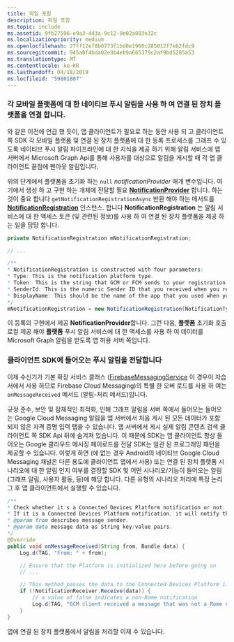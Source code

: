 ```yaml
---
title: 파일 포함
description: 파일 포함
ms.topic: include
ms.assetid: 9fb27596-e9a3-443a-9c12-9e02a893e32c
ms.localizationpriority: medium
ms.openlocfilehash: 27ff12ef8b0773f1bd0e1960c285012f7e62fdc9
ms.sourcegitcommit: 945a0f4bda02e3b4eb9a665379c2af9bd5285a53
ms.translationtype: MT
ms.contentlocale: ko-KR
ms.lasthandoff: 04/18/2019
ms.locfileid: "59801807"
---
```

### <a name="associate-the-connected-devices-platform-with-the-native-push-notification-for-each-mobile-platform"></a>각 모바일 플랫폼에 대 한 네이티브 푸시 알림을 사용 하 여 연결 된 장치 플랫폼을 연결 합니다. 

와 같은 이전에 언급 했 듯이, 앱 클라이언트가 필요로 하는 동안 사용 되 고 클라이언트 쪽 SDK 각 모바일 플랫폼 및 연결 된 장치 플랫폼에 대 한 등록 프로세스를 그래프 수 있도록 네이티브 푸시 알림 파이프라인에 대 한 지식을 제공 하기 위해 알림 서비스에 앱 서버에서 Microsoft Graph Api를 통해 사용자를 대상으로 알림을 게시할 때 각 앱 클라이언트 끝점에 팬아웃 알림입니다.

위의 단계에서 플랫폼을 초기화 하는 `null` *notificationProvider* 매개 변수입니다. 여기에서 생성 하 고 구현 하는 개체에 전달할 필요  **[NotificationProvider](https://docs.microsoft.com/java/api/com.microsoft.connecteddevices.core._notification_provider)** 합니다. 하는 것이 중요 합니다 `getNotificationRegistrationAsync` 반환 해야 하는 메서드를 **[NotificationRegistration](https://docs.microsoft.com/java/api/com.microsoft.connecteddevices.core._notification_registration)** 인스턴스. 합니다 **NotificationRegistration** 는 알림 서비스에 대 한 액세스 토큰 (및 관련된 정보)를 사용 하 여 연결 된 장치 플랫폼을 제공 하는 일을 담당 합니다.

```java
private NotificationRegistration mNotificationRegistration;

// ...

/**
* NotificationRegistration is constructed with four parameters:
* Type: This is the notification platform type.
* Token: This is the string that GCM or FCM sends to your registration intent service.
* SenderId: This is the numeric Sender ID that you received when you registered your app for push notifications.
* DisplayName: This should be the name of the app that you used when you registered it on the Microsoft dev portal. 
*/
mNotificationRegistration = new NotificationRegistration(NotificationType.FCM, token, FCM_SENDER_ID, "MyAppName");
```

이 등록의 구현에서 제공 **NotificationProvider**합니다. 그런 다음, **플랫폼** 초기화 호출 로컬 제공 해야 **플랫폼** 푸시 알림 서비스에 대 한 액세스를 사용 하 여 데이터를 Microsoft Graph 알림을 받도록 앱 허용 서버 쪽입니다. 

### <a name="pass-incoming-push-notifications-to-the-client-sdk"></a>클라이언트 SDK에 들어오는 푸시 알림을 전달합니다
이제 수신기가 기본 확장 서비스 클래스 ([FirebaseMessagingService](https://firebase.google.com/docs/reference/android/com/google/firebase/messaging/FirebaseMessagingService) 이 경우이 자습서에서 사용 하므로 Firebase Cloud Messaging)의 특별 한 오버 로드를 사용 하 여는 `onMessageReceived` 메서드 (알림-처리 메서드)입니다.

규정 준수, 보안 및 잠재적인 최적화, 인해 그래프 알림을 서버 쪽에서 들어오는 들어오는 Google Cloud Messaging 알림을 앱 서버에서 처음 게시 된 모든 데이터가 포함 되지 않은 자격 증명 입력 탭을 수 있습니다. 앱 서버에서 게시 실제 알림 콘텐츠 검색 클라이언트 쪽 SDK Api 뒤에 숨겨져 있습니다. 이 때문에 SDK는 앱 클라이언트 항상 들어오는 Google 클라우드 메시징 페이로드를 전달 SDK는 일관 된 프로그래밍 패턴을 제공할 수 있습니다. 이렇게 하면 (에 없는 경우 Android의 네이티브 Google Cloud Messaging 채널은 다른 용도에 클라이언트 앱에서 사용) 또는 연결 된 장치 플랫폼 시나리오에 대 한 알림 인지 여부를 결정할 SDK 및 어떤 시나리오/기능이 들어오는 알림 (그래프 알림, 사용자 활동, 등)에 해당 합니다. 다른 유형의 시나리오 처리에 특정 논리 그 후 앱 클라이언트에서 실행할 수 있습니다. 

```java
/**
* Check whether it's a Connected Devices Platform notification or not.
* If it is a Connected Devices Platform notification, it will notify the apps with the information in the notification.
* @param from describes message sender.
* @param data message data as String key/value pairs.
*/
@Override
public void onMessageReceived(String from, Bundle data) {
    Log.d(TAG, "From: " + from);

    // Ensure that the Platform is initialized here before going on
    // ...

    // This method passes the data to the Connected Devices Platform if is compatible.
    if (!NotificationReceiver.Receive(data)) {
        // a value of false indicates a non-Rome notification
        Log.d(TAG, "GCM client received a message that was not a Rome notification");
    }
}
```

앱에 연결 된 장치 플랫폼에서 알림을 처리할 이제 수 있습니다.

